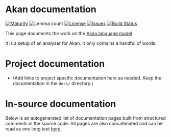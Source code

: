 # Akan documentation

[![Maturity](https://img.shields.io/endpoint?url=https%3A%2F%2Fraw.githubusercontent.com%2Fgiellalt%2Flang-aka%2Fgh-pages%2Fmaturity.json)](https://giellalt.github.io/MaturityClassification.html)
![Lemma count](https://img.shields.io/endpoint?url=https%3A%2F%2Fraw.githubusercontent.com%2Fgiellalt%2Flang-aka%2Fgh-pages%2Flemmacount.json)
[![License](https://img.shields.io/github/license/giellalt/lang-aka)](https://github.com/giellalt/lang-aka/blob/main/LICENSE)
[![Issues](https://img.shields.io/github/issues/giellalt/lang-aka)](https://github.com/giellalt/lang-aka/issues)
[![Build Status](https://divvun-tc.giellalt.org/api/github/v1/repository/giellalt/lang-aka/main/badge.svg)](https://github.com/giellalt/lang-aka/actions)

This page documents the work on the [Akan language model](https://github.com/giellalt/lang-aka). 

It is a setup of an analyser for Akan.
It only contains a handful of words.

# Project documentation

* (Add links to project specific documentation here as needed. Keep the documentation in the `docs/` directory.)


# In-source documentation

Below is an autogenerated list of documentation pages built from structured comments in the source code. All pages are also concatenated and can be read as one long text [here](aka.md).
